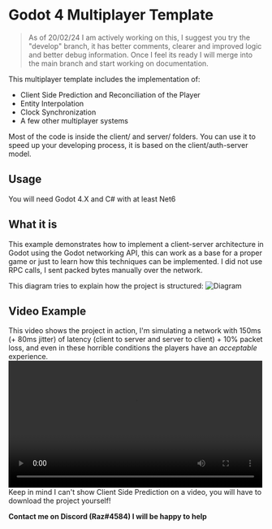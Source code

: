# Godot 4 Multiplayer Template

> As of 20/02/24 I am actively working on this, I suggest you try the "develop" branch, it has better comments, clearer and improved logic and better debug information. Once I feel its ready I will merge into the main branch and start working on documentation.

This multiplayer template includes the implementation of:

- Client Side Prediction and Reconciliation of the Player
- Entity Interpolation
- Clock Synchronization
- A few other multiplayer systems

Most of the code is inside the client/ and server/ folders.
You can use it to speed up your developing process, it is based on the client/auth-server model.

## Usage
You will need Godot 4.X and C# with at least Net6

## What it is
This example demonstrates how to implement a client-server architecture in Godot using the Godot networking API, this can work as a base for a proper game or just to learn how this techniques can be implemented. I did not use RPC calls, I sent packed bytes manually over the network.

This diagram tries to explain how the project is structured:
![Diagram](https://github.com/grazianobolla/godot4-multiplayer-template/assets/35064738/fe528305-a02b-4204-b0d9-7380397190b9)

## Video Example
This video shows the project in action, I'm simulating a network with 150ms (+ 80ms jitter) of latency (client to server and server to client) + 10% packet loss, and even in these horrible conditions the players have an _acceptable_ experience.
<video src="https://github.com/grazianobolla/godot4-multiplayer-template/assets/35064738/83292302-7101-4722-bdd6-0915fbb6858b" width="500px"></video>
Keep in mind I can't show Client Side Prediction on a video, you will have to download the project yourself!

**Contact me on Discord (Raz#4584) I will be happy to help**


